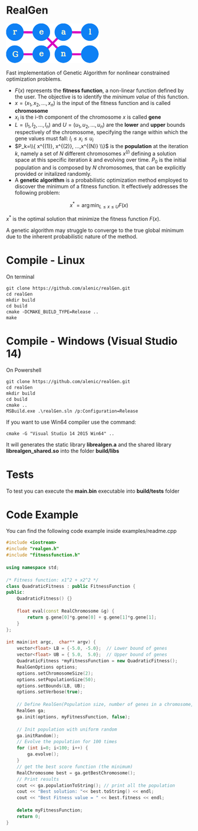 # RealGen


![image](./images/logo.png)

Fast implementation of Genetic Algorithm for nonlinear constrained optimization problems.

* $F(x)$ represents the **fitness function**, a non-linear function defined by the user. The objective is to identify the *minimum value* of this function.
* $x = (x_1, x_2, ..., x_n)$ is the input of the fitness function and is called **chromosome**
* $x_i$ is the i-th component of the chromosome $x$ is called **gene**
* $L=(l_1, l_2, ... , l_n)$ and $U=(u_1, u_2, ... , u_n)$ are the **lower** and **upper** bounds respectively of the chromosome, specifying the range within which the gene values must fall: $l_i \le x_i \le u_i$
* $P_k=\\{ x^{(1)}, x^{(2)}, ...,x^{(N)} \\}$ is the **population** at the iteration $k$, namely a set of $N$ different chromosomes $x^{(j)}$ defining a solution space at this specific iteration $k$ and evolving over time. $P_0$ is the initial population and is composed by $N$ chromosomes, that can be explicitly provided or initalized randomly.
* A **genetic algorithm** is a probabilistic optimization method employed to discover the minimum of a fitness function. It effectively addresses the following problem:

$$x^* = \arg \min_{L \le x \le U} F(x)$$


$x^*$ is the optimal solution that minimize the fitness function $F(x)$.

A genetic algorithm may struggle to converge to the true global minimum due to the inherent probabilistic nature of the method.

# Compile - Linux
On terminal

```
git clone https://github.com/alenic/realGen.git
cd realGen
mkdir build
cd build
cmake -DCMAKE_BUILD_TYPE=Release ..
make
```

# Compile - Windows (Visual Studio 14)


On Powershell
```
git clone https://github.com/alenic/realGen.git
cd realGen
mkdir build
cd build
cmake ..
MSBuild.exe .\realGen.sln /p:Configuration=Release
```

If you want to use Win64 compiler use the command:

```
cmake -G "Visual Studio 14 2015 Win64" ..
```

It will generates the static library **librealgen.a** and the shared library **librealgen_shared.so** into the folder **build/libs**

# Tests
To test you can execute the **main.bin** executable into **build/tests** folder



# Code Example

You can find the following code example inside examples/readme.cpp

```c++
#include <iostream>
#include "realgen.h"
#include "fitnessfunction.h"

using namespace std;

/* Fitness function: x1^2 + x2^2 */
class QuadraticFitness : public FitnessFunction {
public:
    QuadraticFitness() {}

    float eval(const RealChromosome &g) {
        return g.gene[0]*g.gene[0] + g.gene[1]*g.gene[1];
    }
};

int main(int argc,  char** argv) {
    vector<float> LB = {-5.0, -5.0};  // Lower bound of genes
    vector<float> UB = { 5.0,  5.0};  // Upper bound of genes
    QuadraticFitness *myFitnessFunction = new QuadraticFitness();
    RealGenOptions options;
    options.setChromosomeSize(2);
    options.setPopulationSize(50);
    options.setBounds(LB, UB);
    options.setVerbose(true);

    // Define RealGen(Population size, number of genes in a chromosome, LB, UB)
    RealGen ga;
    ga.init(options, myFitnessFunction, false);

    // Init population with uniform random
    ga.initRandom();
    // Evolve the population for 100 times
    for (int i=0; i<100; i++) {
        ga.evolve();
    }
    // get the best score function (the minimum)
    RealChromosome best = ga.getBestChromosome();
    // Print results
    cout << ga.populationToString(); // print all the population
    cout << "Best solution: "<< best.toString() << endl;
    cout << "Best Fitness value = " << best.fitness << endl;

    delete myFitnessFunction;
    return 0;
}
```
  
